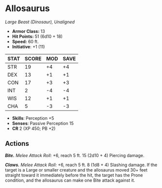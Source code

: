 # Allosaurus

*Large Beast (Dinosaur), Unaligned*

- **Armor Class:** 13
- **Hit Points:** 51 (6d10 + 18)
- **Speed:** 60 ft.
- **Initiative**: +1 (11)

|STAT|SCORE|MOD|SAVE|
| --- | --- | --- | ---- |
| STR | 19 | +4 | +4 |
| DEX | 13 | +1 | +1 |
| CON | 17 | +3 | +3 |
| INT | 2 | -4 | -4 |
| WIS | 12 | +1 | +1 |
| CHA | 5 | -3 | -3 |

- **Skills**: Perception +5
- **Senses**: Passive Perception 15
- **CR** 2 (XP 450; PB +2)

## Actions

***Bite.*** *Melee Attack Roll:* +6, reach 5 ft. 15 (2d10 + 4) Piercing damage.

***Claws.*** *Melee Attack Roll:* +6, reach 5 ft. 8 (1d8 + 4) Slashing damage. If the target is a Large or smaller creature and the allosaurus moved 30+ feet straight toward it immediately before the hit, the target has the Prone condition, and the allosaurus can make one Bite attack against it.

